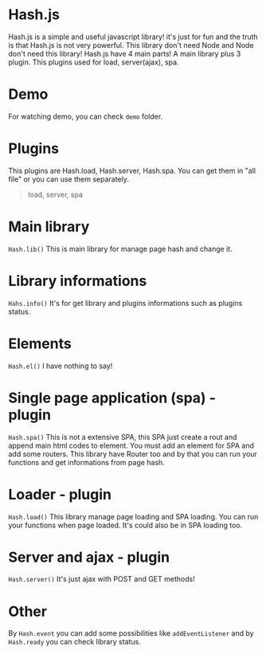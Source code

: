 # Hash.js
Hash.js is a simple and useful javascript library! it's just for fun and the truth is that Hash.js is not very powerful. This library don't need Node and Node don't need this library!
Hash.js have 4 main parts! A main library plus 3 plugin. This plugins used for load, server(ajax), spa.

# Demo
For watching demo, you can check `demo` folder.

# Plugins
This plugins are Hash.load, Hash.server, Hash.spa. You can get them in "all file" or you can use them separately.
>  load, server, spa

# Main library
`Hash.lib()` This is main library for manage page hash and change it.

# Library informations
`Hahs.info()` It's for get library and plugins informations such as plugins status.

# Elements
`Hash.el()` I have nothing to say!

# Single page application (spa) - plugin
`Hash.spa()` This is not a extensive SPA, this SPA just create a rout and append main html codes to element. You must add an element for SPA and add some routers. This library have Router too and by that you can run your functions and get informations from page hash.

# Loader - plugin
`Hash.load()` This library manage page loading and SPA loading. You can run your functions when page loaded. It's could also be in SPA loading too.

# Server and ajax - plugin
`Hash.server()` It's just ajax with POST and GET methods!

# Other
By `Hash.event` you can add some possibilities like `addEventListener` and by `Hash.ready` you can check library status.
